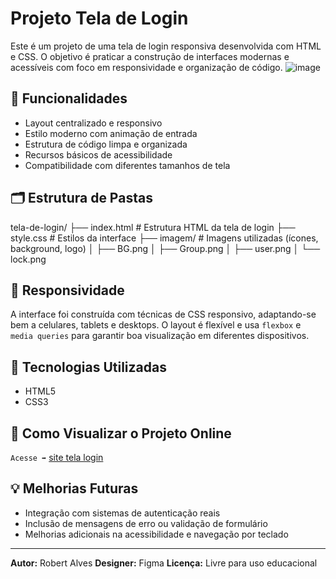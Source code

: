 # Projeto Tela de Login

Este é um projeto de uma tela de login responsiva desenvolvida com HTML e CSS. O objetivo é praticar a construção de interfaces modernas e acessíveis com foco em responsividade e organização de código.
![image](https://github.com/user-attachments/assets/f7c26e5f-82ec-462b-bbce-67461c515d29)

## 📌 Funcionalidades

- Layout centralizado e responsivo
- Estilo moderno com animação de entrada
- Estrutura de código limpa e organizada
- Recursos básicos de acessibilidade
- Compatibilidade com diferentes tamanhos de tela

## 🗂 Estrutura de Pastas

tela-de-login/
├── index.html         # Estrutura HTML da tela de login
├── style.css          # Estilos da interface
├── imagem/            # Imagens utilizadas (ícones, background, logo)
│   ├── BG.png
│   ├── Group.png
│   ├── user.png
│   └── lock.png


## 📱 Responsividade

A interface foi construída com técnicas de CSS responsivo, adaptando-se bem a celulares, tablets e desktops. O layout é flexível e usa `flexbox` e `media queries` para garantir boa visualização em diferentes dispositivos.

## 🎨 Tecnologias Utilizadas

- HTML5
- CSS3

## 🚀 Como Visualizar o Projeto Online

`Acesse ➡` [site tela login](https://robertsilvaalves.github.io/tela-de-login/)

## 💡 Melhorias Futuras

- Integração com sistemas de autenticação reais
- Inclusão de mensagens de erro ou validação de formulário
- Melhorias adicionais na acessibilidade e navegação por teclado

---

**Autor:** Robert Alves
**Designer:** Figma
**Licença:** Livre para uso educacional

